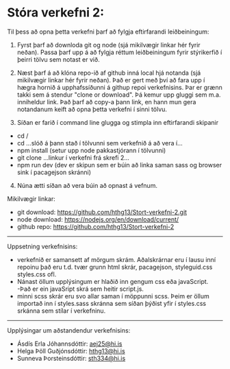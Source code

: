 # Stóra verkefni 2:

Til þess að opna þetta verkefni þarf að fylgja eftirfarandi leiðbeiningum:

1. Fyrst þarf að downloda git og node (sjá mikilvægir linkar hér fyrir neðan). Passa þarf upp á að fylgja réttum leiðbeiningum fyrir stýrikerfið í þeirri tölvu sem notast er við.

2. Næst þarf á að klóna repo-ið af github inná local hjá notanda (sjá mikilvægir linkar hér fyrir neðan). Það er gert með því að fara upp í hægra hornið á upphafssíðunni á githup repoi verkefnisins. Þar er grænn takki sem á stendur "clone or download". Þá kemur upp gluggi sem m.a. inniheldur link. Það þarf að copy-a þann link, en hann mun gera notandanum keift að opna þetta verkefni í sinni tölvu.

3. Síðan er farið í command line glugga og stimpla inn eftirfarandi skipanir
  - cd /
  - cd ...slóð á þann stað í tölvunni sem verkefnið á að vera í...
  - npm install (setur upp node pakkastjórann í tölvunni)
  - git clone ...linkur í verkefni frá skrefi 2...
  - npm run dev (dev er skipun sem er búin að linka saman sass og browser sink í pacagejson skránni)

4. Núna ætti síðan að vera búin að opnast á vefnum.

Mikilvægir linkar:
   - git download: https://github.com/hthg13/Stort-verkefni-2.git
   - node download: https://nodejs.org/en/download/current/
   - github repo: https://github.com/hthg13/Stort-verkefni-2

****************************************
Uppsetning verkefnisins:

- verkefnið er samansett af mörgum skrám. Aðalskrárnar eru í lausu inní repoinu það eru t.d. tvær grunn html skrár, pacagejson, styleguid.css styles.css ofl.
- Nánast öllum upplýsingum er hlaðið inn gengum css eða javaScript.
-Það er ein javaSript skrá sem heitir script.js.
- minni scss skrár eru svo allar saman í möppunni scss. Þeim er öllum importað inn í styles.sass skránna sem síðan þýðist yfir í styles.css srkánna sem stílar í verkefninu.

****************************************
Upplýsingar um aðstandendur verkefnisins:

- Ásdís Erla Jóhannsdóttir: aej25@hi.is
- Helga Þöll Guðjónsdóttir: hthg13@hi.is
- Sunneva Þorsteinsdóttir: sth334@hi.is
